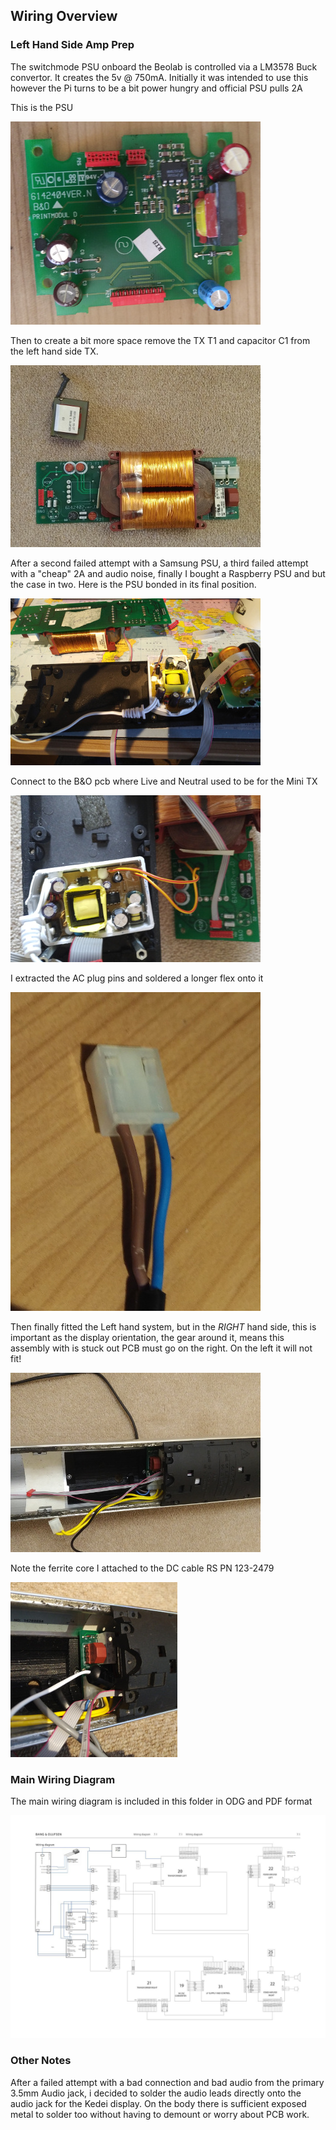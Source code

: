 ## Wiring Overview

### Left Hand Side Amp Prep
The switchmode PSU onboard the Beolab is controlled via a LM3578 Buck convertor. It creates the 5v @ 750mA. Initially it was intended to use this however the Pi turns to be a bit power hungry and official PSU pulls 2A

This is the PSU

![Alt text](./images/psu.jpg?raw=true "PSU")

Then to create a bit more space remove the TX T1 and capacitor C1 from the left hand side TX.

![Alt text](./images/tx.jpg?raw=true "tx")

After a second failed attempt with a Samsung PSU, a third failed attempt with a "cheap" 2A and audio noise, finally I bought a Raspberry PSU and but the case in two. Here is the PSU bonded in its final position.

![Alt text](./images/usbpsu.jpg?raw=true "usbpsu")

Connect to the B&O pcb where Live and Neutral used to be for the Mini TX

![Alt text](./images/usb2.jpg?raw=true "usb2")

I extracted the AC plug pins and soldered a longer flex onto it

![Alt text](./images/acplug.jpg?raw=true "acplug")

Then finally fitted the Left hand system, but in the _RIGHT_ hand side, this is important as the display orientation, the gear around it, means this assembly with is stuck out PCB must go on the right. On the left it will not fit!

![Alt text](./images/leftamp.jpg?raw=true "leftamp")

Note the ferrite core I attached to the DC cable RS PN 123-2479

![Alt text](./images/ferrite.jpg?raw=true "ferrite")

### Main Wiring Diagram

The main wiring diagram is included in this folder in ODG and PDF format

![Alt text](./images/Bang-Olufsen-Beolab_3500-Service-Manual.jpg?raw=true "Wiring")

### Other Notes

After a failed attempt with a bad connection and bad audio from the primary 3.5mm Audio jack, i decided to solder the audio leads directly onto the audio jack for the Kedei display. On the body there is sufficient exposed metal to solder too without having to demount or worry about PCB work.
